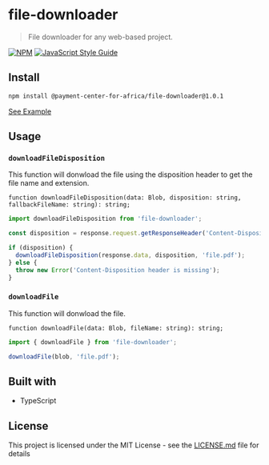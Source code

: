 # file-downloader

> File downloader for any web-based project.

[![NPM](https://img.shields.io/npm/v/@payment-center-for-africa/file-downloader.svg)](https://www.npmjs.com/package/file-downloader) [![JavaScript Style Guide](https://img.shields.io/badge/code_style-standard-brightgreen.svg)](https://standardjs.com)

## Install

```bash
npm install @payment-center-for-africa/file-downloader@1.0.1
```

[See Example](https://github.com/payment-center-for-africa/file-downloader/tree/master/example)

## Usage

### `downloadFileDisposition`

This function will donwload the file using the disposition header to get the file name and extension.

`function downloadFileDisposition(data: Blob, disposition: string, fallbackFileName: string): string;`

```javascript
import downloadFileDisposition from 'file-downloader';

const disposition = response.request.getResponseHeader('Content-Disposition');

if (disposition) {
  downloadFileDisposition(response.data, disposition, 'file.pdf');
} else {
  throw new Error('Content-Disposition header is missing');
}
```

### `downloadFile`

This function will donwload the file.

`function downloadFile(data: Blob, fileName: string): string;`

```javascript
import { downloadFile } from 'file-downloader';

downloadFile(blob, 'file.pdf');
```

## Built with

- TypeScript

## License

This project is licensed under the MIT License - see the [LICENSE.md](LICENSE.md) file for details
